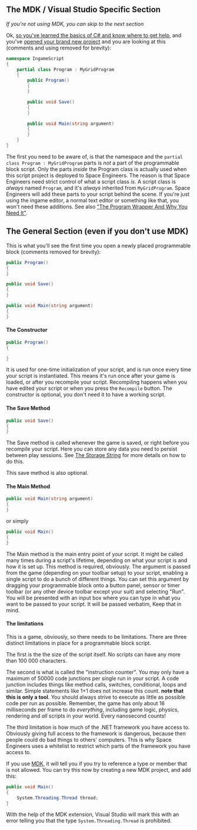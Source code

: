 ## The MDK / Visual Studio Specific Section
_If you're not using MDK, you can skip to the next section_

Ok, [so you've learned the basics of C# and know where to get help](https://github.com/malware-dev/MDK-SE/wiki/Quick-Introduction-to-Space-Engineers-Ingame-Scripts), and you've [opened your brand new project](https://github.com/malware-dev/MDK-SE/wiki/Getting-Started) and you are looking at this (comments and using removed for brevity):

```csharp
namespace IngameScript
{
    partial class Program : MyGridProgram
    {
        public Program()
        {
        }

        public void Save()
        {
        }

        public void Main(string argument)
        {
        }
    }
}
```
The first you need to be aware of, is that the namespace and the `partial class Program : MyGridProgram` parts is _not_ a part of the programmable block script. Only the parts _inside_ the Program class is actually used when this script project is deployed to Space Engineers. The reason is that Space Engineers need strict control of what a script class _is_. A script class is _always_ named `Program`, and it's _always_ inherited from `MyGridProgram`. Space Engineers will add these parts to your script behind the scene. If you're just using the ingame editor, a normal text editor or something like that, you won't need these additions. See also ["The Program Wrapper And Why You Need It"](https://github.com/malware-dev/MDK-SE/wiki/The-Program-Wrapper-And-Why-You-Need-It).

## The General Section (even if you don't use MDK)

This is what you'll see the first time you open a newly placed programmable block (comments removed for brevity):
```csharp
public Program()
{
}

public void Save()
{
}

public void Main(string argument)
{
}
```

#### The Constructor
```csharp
public Program() 
{

}
```
It is used for one-time initialization of your script, and is run once every time your script is instantiated. This means it's run once after your game is loaded, or after you recompile your script. Recompiling happens when you have edited your script or when you press the `Recompile` button.
The constructor is optional, you don't need it to have a working script.

#### The Save Method
```csharp
public void Save() 
{
}
```
The Save method is called whenever the game is saved, or right before you recompile your script. Here you can store any data you need to persist between play sessions. See [The Storage String](https://github.com/malware-dev/MDK-SE/wiki/The-Storage-String) for more details on how to do this.

This save method is also optional.

#### The Main Method
```csharp
public void Main(string argument) 
{
}
```
or simply
```csharp
public void Main() 
{
}
```
The Main method is the main entry point of your script. It might be called many times during a script's lifetime, depending on what your script is and how it is set up.
This method is required, obviously.
The argument is passed from the game (depending on your toolbar setup) to your script, enabling a single script to do a bunch of different things. You can set this argument by dragging your programmable block onto a button panel, sensor or timer toolbar (or any other device toolbar except your suit) and selecting "Run". You will be presented with an input box where you can type in what you want to be passed to your script. It will be passed verbatim, Keep that in mind.

#### The limitations
This is a game, obviously, so there needs to be limitations. There are three distinct limitations in place for a programmable block script.

The first is the the size of the script itself. No scripts can have any more than 100 000 characters.

The second is what is called the "instruction counter". You may only have a maximum of 50000 code junctions per single run in your script. A code junction includes things like method calls, switches, conditional, loops and similar. Simple statements like 1+1 does not increase this count. **note that this is only a tool**. You should always strive to execute as little as possible code per run as possible. Remember, the game has only about 16 milliseconds per frame to do _everything_, including game logic, physics, rendering and _all_ scripts in your world. Every nanosecond counts!

The third limitation is how much of the .NET framework you have access to. Obviously giving full access to the framework is dangerous, because then people could do bad things to others' computers. This is why Space Engineers uses a whitelist to restrict which parts of the framework you have access to. 

If you use [MDK](https://github.com/malware-dev/MDK-SE/wiki/Getting-Started), it will tell you if you try to reference a type or member that is not allowed. You can try this now by creating a new MDK project, and add this:

```csharp
public void Main()
{
    System.Threading.Thread thread;
}
```

With the help of the MDK extension, Visual Studio will mark this with an error telling you that the type `System.Threading.Thread` is prohibited.

